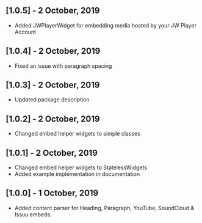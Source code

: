 ## [1.0.5] - 2 October, 2019

* Added JWPlayerWidget for embedding media hosted by your JW Player Account

## [1.0.4] - 2 October, 2019

* Fixed an issue with paragraph spacing

## [1.0.3] - 2 October, 2019

* Updated package description

## [1.0.2] - 2 October, 2019

* Changed embed helper widgets to simple classes

## [1.0.1] - 2 October, 2019

* Changed embed helper widgets to StatelessWidgets
* Added example implementation in documentation

## [1.0.0] - 1 October, 2019

* Added content parser for Heading, Paragraph, YouTube, SoundCloud & Issuu embeds.
